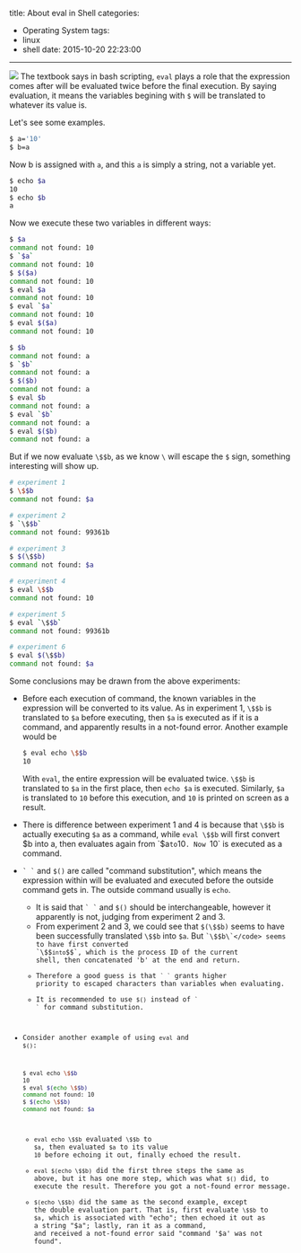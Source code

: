title: About eval in Shell
categories:
  - Operating System
tags:
  - linux
  - shell
date: 2015-10-20 22:23:00
---
![](/img/2015/10/os-linux-shell.png)
The textbook says in bash scripting, `eval` plays a role that the expression comes after will be evaluated twice before the final execution. By saying evaluation, it means the variables begining with `$` will be translated to whatever its value is.

Let's see some examples.

```bash
$ a='10'
$ b=a
```
Now b is assigned with `a`, and this `a` is simply a string, not a variable yet.

```bash
$ echo $a
10
$ echo $b
a
```

Now we execute these two variables in different ways:

```bash
$ $a
command not found: 10
$ `$a`
command not found: 10
$ $($a)
command not found: 10
$ eval $a
command not found: 10
$ eval `$a`
command not found: 10
$ eval $($a)
command not found: 10
```

```bash
$ $b
command not found: a
$ `$b`
command not found: a
$ $($b)
command not found: a
$ eval $b
command not found: a
$ eval `$b`
command not found: a
$ eval $($b)
command not found: a
```
But if we now evaluate `\$$b`, as we know `\` will escape the `$` sign, something interesting will show up.

```bash
# experiment 1
$ \$$b
command not found: $a

# experiment 2
$ `\$$b`
command not found: 99361b

# experiment 3
$ $(\$$b)
command not found: $a

# experiment 4
$ eval \$$b
command not found: 10

# experiment 5
$ eval `\$$b`
command not found: 99361b

# experiment 6
$ eval $(\$$b)
command not found: $a
```
Some conclusions may be drawn from the above experiments:

- Before each execution of command, the known variables in the expression will be converted to its value. As in experiment 1, `\$$b` is translated to `$a` before executing, then `$a` is executed as if it is a command, and apparently results in a not-found error. Another example would be

	```bash
	$ eval echo \$$b
	10
	```
	With `eval`, the entire expression will be evaluated twice. `\$$b` is translated to `$a` in the first place, then `echo $a` is executed. Similarly, `$a` is translated to `10` before this execution, and `10` is printed on screen as a result.

- There is difference between experiment 1 and 4 is because that `\$$b` is actually executing `$a` as a command, while `eval \$$b` will first convert $b into a, then evaluates again from `$a` to `10`. Now `10` is executed as a command.

- <code>\` \`</code> and `$()` are called "command substitution", which means the expression within will be evaluated and executed before the outside command gets in. The outside command usually is `echo`.
	- It is said that <code>\` \`</code> and `$()` should be interchangeable, however it apparently is not, judging from experiment 2 and 3.
	- From experiment 2 and 3, we could see that `$(\$$b)` seems to have been successfully translated `\$$b` into `$a`. But <code>\`\\$$b\`</code> seems to have first converted `\$$` into `$$`, which is the process ID of the current shell, then concatenated 'b' at the end and return.
	- Therefore a good guess is that <code>\` \`</code> grants higher priority to escaped characters than variables when evaluating.
	- It is recommended to use `$()` instead of <code>\` \`</code> for command substitution.

- Consider another example of using `eval` and `$()`:

	```bash
	$ eval echo \$$b
	10
	$ eval $(echo \$$b)
	command not found: 10
	$ $(echo \$$b)
	command not found: $a
	```
	- `eval echo \$$b` evaluated `\$$b` to `$a`, then evaluated `$a` to its value `10` before echoing it out, finally echoed the result.
	- `eval $(echo \$$b)` did the first three steps the same as above, but it has one more step, which was what `$()` did, to execute the result. Therefore you got a not-found error message.
	- `$(echo \$$b)` did the same as the second example, except the double evaluation part. That is, first evaluate `\$$b` to `$a`, which is associated with "echo"; then echoed it out as a string "$a"; lastly, ran it as a command, and received a not-found error said "command '$a' was not found".